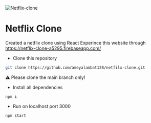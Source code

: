 
![Netflix-clone](https://user-images.githubusercontent.com/63185829/145515481-1bff7e11-db32-4782-b27e-997638a3cb03.png)

# Netflix Clone

Created a netflix clone using React
Experince this website through https://netflix-clone-a5295.firebaseapp.com/


- Clone this repository
```bash
git clone https://github.com/ameyalambat128/netfilx-clone.git
```
:warning: Please clone the main branch only!

- Install all dependencies 
```
npm i
```

- Run on localhost port 3000
```
npm start
```
